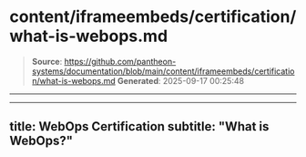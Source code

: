 # content/iframeembeds/certification/what-is-webops.md

> **Source**: https://github.com/pantheon-systems/documentation/blob/main/content/iframeembeds/certification/what-is-webops.md
> **Generated**: 2025-09-17 00:25:48

---

---
title: WebOps Certification
subtitle: "What is WebOps?"
---

<Partial file="certification-guide/what-is-webops.md" />
